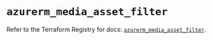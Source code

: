 # `azurerm_media_asset_filter`

Refer to the Terraform Registry for docs: [`azurerm_media_asset_filter`](https://registry.terraform.io/providers/hashicorp/azurerm/3.115.0/docs/resources/media_asset_filter).
